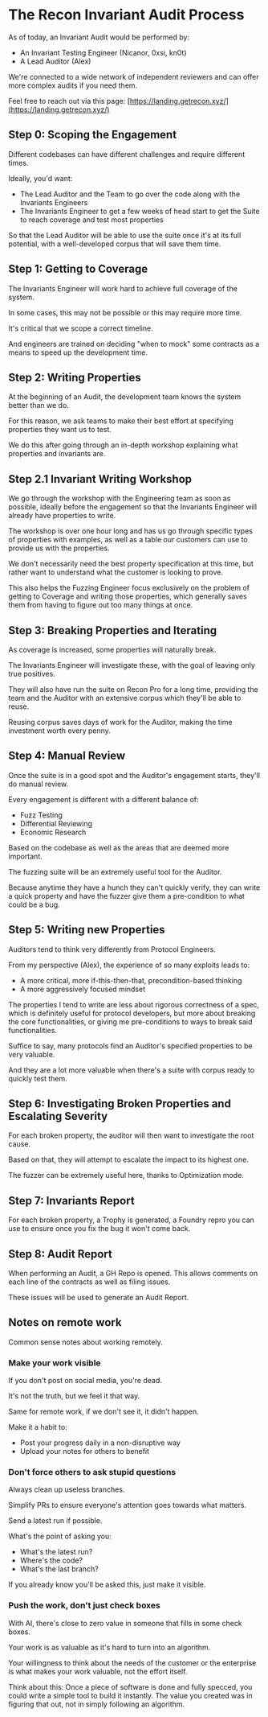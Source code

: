 # The Recon Invariant Audit Process

As of today, an Invariant Audit would be performed by:
- An Invariant Testing Engineer (Nicanor, 0xsi, kn0t)
- A Lead Auditor (Alex)

We're connected to a wide network of independent reviewers and can offer more complex audits if you need them.

Feel free to reach out via this page: [https://landing.getrecon.xyz/](https://landing.getrecon.xyz/)


## Step 0: Scoping the Engagement

Different codebases can have different challenges and require different times.

Ideally, you'd want:
- The Lead Auditor and the Team to go over the code along with the Invariants Engineers
- The Invariants Engineer to get a few weeks of head start to get the Suite to reach coverage and test most properties

So that the Lead Auditor will be able to use the suite once it's at its full potential, with a well-developed corpus that will save them time.

## Step 1: Getting to Coverage

The Invariants Engineer will work hard to achieve full coverage of the system.

In some cases, this may not be possible or this may require more time.

It's critical that we scope a correct timeline.

And engineers are trained on deciding "when to mock" some contracts as a means to speed up the development time.

## Step 2: Writing Properties

At the beginning of an Audit, the development team knows the system better than we do.

For this reason, we ask teams to make their best effort at specifying properties they want us to test.

We do this after going through an in-depth workshop explaining what properties and invariants are.

## Step 2.1 Invariant Writing Workshop

We go through the workshop with the Engineering team as soon as possible, ideally before the engagement so that the Invariants Engineer will already have properties to write.

The workshop is over one hour long and has us go through specific types of properties with examples, as well as a table our customers can use to provide us with the properties.

We don't necessarily need the best property specification at this time, but rather want to understand what the customer is looking to prove.

This also helps the Fuzzing Engineer focus exclusively on the problem of getting to Coverage and writing those properties, which generally saves them from having to figure out too many things at once.

## Step 3: Breaking Properties and Iterating

As coverage is increased, some properties will naturally break.

The Invariants Engineer will investigate these, with the goal of leaving only true positives.

They will also have run the suite on Recon Pro for a long time, providing the team and the Auditor with an extensive corpus which they'll be able to reuse.

Reusing corpus saves days of work for the Auditor, making the time investment worth every penny.


## Step 4: Manual Review

Once the suite is in a good spot and the Auditor's engagement starts, they'll do manual review.

Every engagement is different with a different balance of:
- Fuzz Testing
- Differential Reviewing
- Economic Research

Based on the codebase as well as the areas that are deemed more important.

The fuzzing suite will be an extremely useful tool for the Auditor.

Because anytime they have a hunch they can't quickly verify, they can write a quick property and have the fuzzer give them a pre-condition to what could be a bug.

## Step 5: Writing new Properties

Auditors tend to think very differently from Protocol Engineers.

From my perspective (Alex), the experience of so many exploits leads to:
- A more critical, more if-this-then-that, precondition-based thinking
- A more aggressively focused mindset

The properties I tend to write are less about rigorous correctness of a spec, which is definitely useful for protocol developers, but more about breaking the core functionalities, or giving me pre-conditions to ways to break said functionalities.

Suffice to say, many protocols find an Auditor's specified properties to be very valuable.

And they are a lot more valuable when there's a suite with corpus ready to quickly test them.

## Step 6: Investigating Broken Properties and Escalating Severity

For each broken property, the auditor will then want to investigate the root cause.

Based on that, they will attempt to escalate the impact to its highest one.

The fuzzer can be extremely useful here, thanks to Optimization mode.

## Step 7: Invariants Report

For each broken property, a Trophy is generated, a Foundry repro you can use to ensure once you fix the bug it won't come back.

## Step 8: Audit Report

When performing an Audit, a GH Repo is opened. This allows comments on each line of the contracts as well as filing issues.

These issues will be used to generate an Audit Report.


## Notes on remote work

Common sense notes about working remotely.

### Make your work visible

If you don't post on social media, you're dead.

It's not the truth, but we feel it that way.

Same for remote work, if we don't see it, it didn't happen.

Make it a habit to:
- Post your progress daily in a non-disruptive way
- Upload your notes for others to benefit

### Don't force others to ask stupid questions

Always clean up useless branches.

Simplify PRs to ensure everyone's attention goes towards what matters.

Send a latest run if possible.

What's the point of asking you:
- What's the latest run?
- Where's the code?
- What's the last branch?

If you already know you'll be asked this, just make it visible.

### Push the work, don't just check boxes

With AI, there's close to zero value in someone that fills in some check boxes.

Your work is as valuable as it's hard to turn into an algorithm.

Your willingness to think about the needs of the customer or the enterprise is what makes your work valuable, not the effort itself.

Think about this: Once a piece of software is done and fully specced, you could write a simple tool to build it instantly. The value you created was in figuring that out, not in simply following an algorithm.